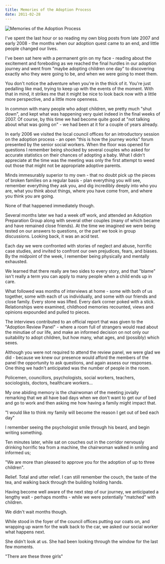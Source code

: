 ```yaml
---
title: Memories of the Adoption Process
date: 2011-02-28
---
```


![Memories of the Adoption Process](https://source.unsplash.com/0gkw_9fy0eQ/1600x900)

I've spent the last hour or so reading my own blog posts from late 2007 and early 2008 - the months when our adoption quest came to an end, and little people changed our lives.

I've been sat here with a permanent grin on my face - reading about the excitement and foreboding as we reached the final hurdles in our adoption journey and went from "maybe adopting children one day" to discovering exactly who they were going to be, and when we were going to meet them.

You don't notice the adventure when you're in the thick of it. You're just pedalling like mad, trying to keep up with the events of the moment. With that in mind, it strikes me that it might be nice to look back now with a little more perspective, and a little more openness.

In common with many people who adopt children, we pretty much "shut down", and kept what was happening very quiet indeed in the final weeks of 2007. Of course, by this time we had become quite good at "not talking about what was going on" - we had been at it for a couple of years already.

In early 2006 we visited the local council offices for an introductory session on the adoption process - an open "this is how the journey works" forum presented by the senior social workers. When the floor was opened for questions I remember being shocked by several couples who asked for accurate statistics on their chances of adopting a baby. What I didn't appreciate at the time was the meeting was only the first attempt to weed out those that might not be appropriate adoptive parents.

Minds immesurably superior to my own - that no doubt pick up the pieces of broken families on a regular basis - plan everything you will see, remember everything they ask you, and dig incredibly deeply into who you are, what you think about things, where you have come from, and where you think you are going.

None of that happened immediately though.

Several months later we had a week off work, and attended an Adoption Preparation Group along with several other couples (many of which became and have remained close friends). At the time we imagined we were being tested on our answers to questions, or the part we took in group discussions. Looking back, it was an acid test.

Each day we were confronted with stories of neglect and abuse, horrific case studies, and invited to confront our own prejudices, fears, and biases. By the midpoint of the week, I remember being physically and mentally exhausted.

We learned that there really are two sides to every story, and that "blame" isn't really a term you can apply to many people when a child ends up in care.

What followed was months of interviews at home - some with both of us together, some with each of us individually, and some with our friends and close family. Every stone was lifted. Every dark corner poked with a stick. Relationships were examined, childhood memories recounted, views and opinions expounded and pulled to pieces.

The interviews contributed to an official report that was given to the "Adoption Review Panel" - where a room full of strangers would read about the minutiae of our life, and make an informed decision on not only our suitability to adopt children, but how many, what ages, and (possibly) which sexes.

Although you were not required to attend the review panel, we were glad we did - because we knew our presence would afford the members of the panel the opportunity to ask questions, and again assess our responses. One thing we hadn't anticipated was the number of people in the room.

Policemen, councillors, psychologists, social workers, teachers, sociologists, doctors, healthcare workers...

My one abiding memory is the chairwoman of the meeting jovially remarking that we all have bad days when we don't want to get our of bed and go to work and then asking me how having a family might impact that.

"I would like to think my family will become the reason I get out of bed each day"

I remember seeing the psychologist smile through his beard, and begin writing something.

Ten minutes later, while sat on couches out in the corridor nervously drinking horrific tea from a machine, the chairwoman walked in smiling and informed us;

"We are more than pleased to approve you for the adoption of up to three children".

Relief. Total and utter relief. I can still remember the couch, the taste of the tea, and walking back through the building holding hands.

Having become well aware of the next step of our journey, we anticipated a lengthy wait - perhaps months - while we were potentially "matched" with children.

We didn't wait months though.

While stood in the foyer of the council offices putting our coats on, and wrapping up warm for the walk back to the car, we asked our social worker what happens next.

She didn't look at us. She had been looking through the window for the last few moments.

"There are these three girls"